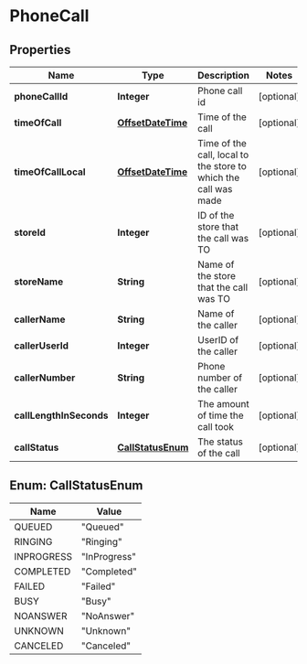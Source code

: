 
# PhoneCall

## Properties
Name | Type | Description | Notes
------------ | ------------- | ------------- | -------------
**phoneCallId** | **Integer** | Phone call id |  [optional]
**timeOfCall** | [**OffsetDateTime**](OffsetDateTime.md) | Time of the call |  [optional]
**timeOfCallLocal** | [**OffsetDateTime**](OffsetDateTime.md) | Time of the call, local to the store to which the call was made |  [optional]
**storeId** | **Integer** | ID of the store that the call was TO |  [optional]
**storeName** | **String** | Name of the store that the call was TO |  [optional]
**callerName** | **String** | Name of the caller |  [optional]
**callerUserId** | **Integer** | UserID of the caller |  [optional]
**callerNumber** | **String** | Phone number of the caller |  [optional]
**callLengthInSeconds** | **Integer** | The amount of time the call took |  [optional]
**callStatus** | [**CallStatusEnum**](#CallStatusEnum) | The status of the call |  [optional]


<a name="CallStatusEnum"></a>
## Enum: CallStatusEnum
Name | Value
---- | -----
QUEUED | &quot;Queued&quot;
RINGING | &quot;Ringing&quot;
INPROGRESS | &quot;InProgress&quot;
COMPLETED | &quot;Completed&quot;
FAILED | &quot;Failed&quot;
BUSY | &quot;Busy&quot;
NOANSWER | &quot;NoAnswer&quot;
UNKNOWN | &quot;Unknown&quot;
CANCELED | &quot;Canceled&quot;



